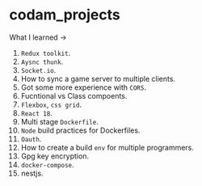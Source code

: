 # codam_projects

What I learned ->
1. `Redux toolkit`.
2. `Aysnc thunk`.
3. `Socket.io`.
4. How to sync a game server to multiple clients.
5. Got some more experience with `CORS`.
6. Fucntional vs Class compoents.
7. `Flexbox`, `css grid`.
8. `React 18`.
9. Multi stage `Dockerfile`.
10. `Node` build practices for Dockerfiles.
11. `Oauth`.
12. How to create a build `env` for multiple programmers.
13. Gpg key encryption.
14. `docker-compose`.
15. nestjs.
